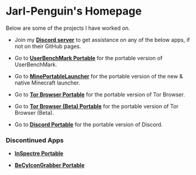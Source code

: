 # Jarl-Penguin's Homepage

Below are some of the projects I have worked on.

- Join my [**Discord server**](https://discord.gg/VVuZHqT) to get assistance on any of the below apps, if not on their GitHub pages.

- Go to [**UserBenchMark Portable**](https://JarlPenguin.github.io/UserBenchMarkPortable) for the portable version of UserBenchMark.

- Go to [**MinePortableLauncher**](https://JarlPenguin.github.io/MinePortableLauncher) for the portable version of the new & native Minecraft launcher.

- Go to [**Tor Browser Portable**](https://JarlPenguin.github.io/TorBrowserPortable) for the portable version of Tor Browser.

- Go to [**Tor Browser (Beta) Portable**](https://JarlPenguin.github.io/TorBrowserBetaPortable) for the portable version of Tor Browser (Beta).

- Go to [**Discord Portable**](https://JarlPenguin.github.io/DiscordPortable) for the portable version of Discord.

### Discontinued Apps

- [**InSpectre Portable**](https://JarlPenguin.github.io/InSpectrePortable)

- [**BeCyIconGrabber Portable**](https://JarlPenguin.github.io/BeCyIconGrabberPortable)
